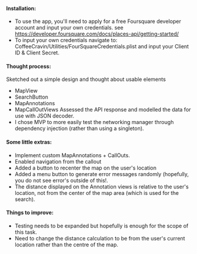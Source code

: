 #### Installation:
- To use the app, you'll need to apply for a free Foursquare developer account and input your own credentials. see https://developer.foursquare.com/docs/places-api/getting-started/ 
- To input your own credentials navigate to: CoffeeCravin/Utilities/FourSquareCredentials.plist and input your Client ID & Client Secret.

#### Thought process:
Sketched out a simple design and thought about usable elements 
- MapView
- SearchButton 
- MapAnnotations
- MapCallOutViews Assessed the API response and modelled the data for use with JSON decoder.
- I chose MVP to more easily test the networking manager through dependency injection (rather than using a singleton).

#### Some little extras:
- Implement custom MapAnnotations + CallOuts.
- Enabled navigation from the callout
- Added a button to recenter the map on the user's location
- Added a menu button to generate error messages randomly (hopefully, you do not see error's outside of this!.
- The distance displayed on the Annotation views is relative to the user's location, not from the center of the map area (which is used for the search). 

#### Things to improve:
- Testing needs to be expanded but hopefully is enough for the scope of this task. 
- Need to change the distance calculation to be from the user's current location rather than the centre of the map.

